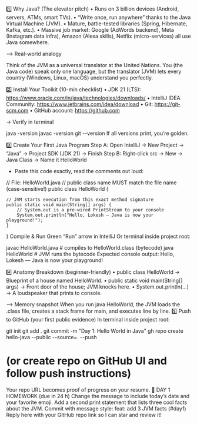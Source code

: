 1️⃣ Why Java? (The elevator pitch)
• Runs on 3 billion devices (Android, servers, ATMs, smart TVs).
• “Write once, run anywhere” thanks to the Java Virtual Machine (JVM).
• Mature, battle-tested libraries (Spring, Hibernate, Kafka, etc.).
• Massive job market: Google (AdWords backend), Meta (Instagram data infra), Amazon (Alexa skills), Netflix (micro-services) all use Java somewhere.

--> Real-world analogy

Think of the JVM as a universal translator at the United Nations. You (the Java code) speak only one language, but the translator (JVM) lets every country (Windows, Linux, macOS) understand you perfectly.

2️⃣ Install Your Toolkit (10-min checklist)
• JDK 21 (LTS): https://www.oracle.com/in/java/technologies/downloads/
• IntelliJ IDEA Community: https://www.jetbrains.com/idea/download
• Git: https://git-scm.com
• GitHub account: https://github.com

-> Verify in terminal

java -version
javac -version
git --version
If all versions print, you’re golden.

3️⃣ Create Your First Java Program
Step A: Open IntelliJ → New Project → “Java” → Project SDK (JDK 21) → Finish
Step B: Right-click src → New → Java Class → Name it HelloWorld
- Paste this code exactly, read the comments out loud:

// File: HelloWorld.java
// public class name MUST match the file name (case-sensitive!)
public class HelloWorld {

    // JVM starts execution from this exact method signature
    public static void main(String[] args) {
        // System.out is a pre-wired PrintStream to your console
        System.out.println("Hello, Lokesh — Java is now your playground!");
    }
}
Compile & Run
Green “Run” arrow in IntelliJ
Or terminal inside project root:

javac HelloWorld.java   # compiles to HelloWorld.class (bytecode)
java HelloWorld         # JVM runs the bytecode
Expected console output:
Hello, Lokesh — Java is now your playground!

4️⃣ Anatomy Breakdown (beginner-friendly)
• public class HelloWorld → Blueprint of a house named HelloWorld.
• public static void main(String[] args) → Front door of the house; JVM knocks here.
• System.out.println(...) → A loudspeaker that prints to console.

--> Memory snapshot
When you run java HelloWorld, the JVM loads the .class file, creates a stack frame for main, and executes line by line.
5️⃣ Push to GitHub (your first public evidence)
In terminal inside project root:

git init
git add .
git commit -m "Day 1: Hello World in Java"
gh repo create hello-java --public --source=. --push
# (or create repo on GitHub UI and follow push instructions)
Your repo URL becomes proof of progress on your resume.
📝 DAY 1 HOMEWORK (due in 24 h)
Change the message to include today’s date and your favorite emoji.
Add a second print statement that lists three cool facts about the JVM.
Commit with message style: feat: add 3 JVM facts (#day1)
Reply here with your GitHub repo link so I can star and review it!
